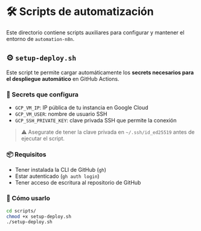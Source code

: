 # 🛠️ Scripts de automatización

Este directorio contiene scripts auxiliares para configurar y mantener el entorno de `automation-n8n`.

## ⚙️ `setup-deploy.sh`

Este script te permite cargar automáticamente los **secrets necesarios para el despliegue automático** en GitHub Actions.

### 🔐 Secrets que configura

- `GCP_VM_IP`: IP pública de tu instancia en Google Cloud
- `GCP_VM_USER`: nombre de usuario SSH
- `GCP_SSH_PRIVATE_KEY`: clave privada SSH que permite la conexión

> ⚠️ Asegurate de tener la clave privada en `~/.ssh/id_ed25519` antes de ejecutar el script.

### 📦 Requisitos

- Tener instalada la CLI de GitHub (`gh`)
- Estar autenticado (`gh auth login`)
- Tener acceso de escritura al repositorio de GitHub

### 🚀 Cómo usarlo

```bash
cd scripts/
chmod +x setup-deploy.sh
./setup-deploy.sh
```
